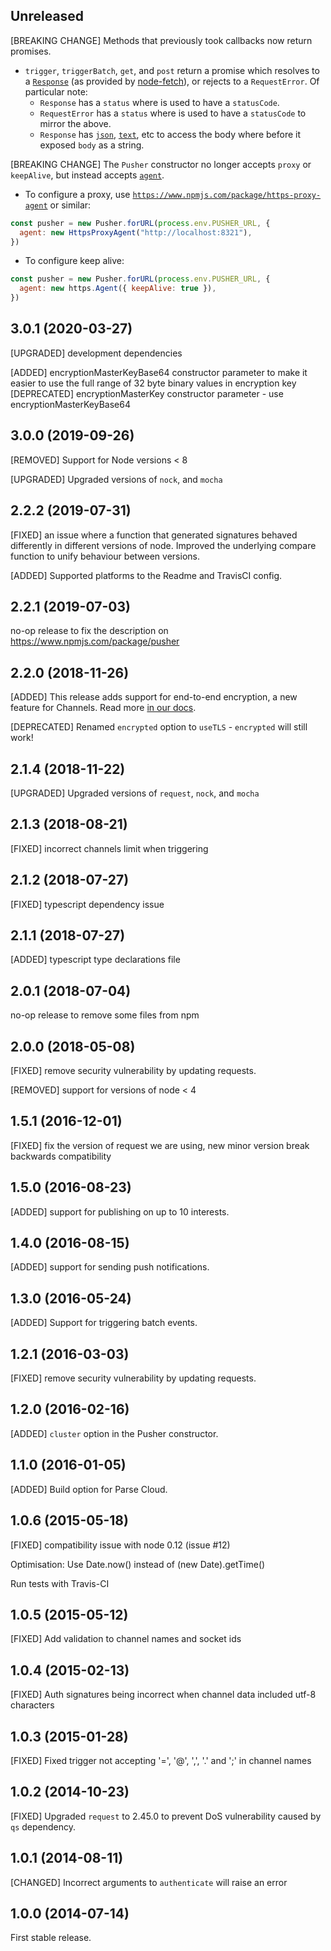 ## Unreleased

[BREAKING CHANGE] Methods that previously took callbacks now return promises.

- `trigger`, `triggerBatch`, `get`, and `post` return a promise which resolves
  to a [`Response`](https://github.com/node-fetch/node-fetch#class-response) (as provided by [node-fetch](https://github.com/node-fetch/node-fetch)),
  or rejects to a `RequestError`. Of particular note:
    - `Response` has a `status` where is used to have a `statusCode`.
    - `RequestError` has a `status` where is used to have a `statusCode` to
      mirror the above.
    - `Response` has
      [`json`](https://github.com/node-fetch/node-fetch#bodyjson),
      [`text`](https://github.com/node-fetch/node-fetch#bodytext), etc to
      access the body where before it exposed `body` as a string.

[BREAKING CHANGE] The `Pusher` constructor no longer accepts `proxy` or `keepAlive`, but instead accepts [`agent`](https://nodejs.org/api/https.html#https_class_https_agent).

- To configure a proxy, use [`https://www.npmjs.com/package/https-proxy-agent`](https://www.npmjs.com/package/https-proxy-agent) or similar:

```js
const pusher = new Pusher.forURL(process.env.PUSHER_URL, {
  agent: new HttpsProxyAgent("http://localhost:8321"),
})
```

- To configure keep alive:

```js
const pusher = new Pusher.forURL(process.env.PUSHER_URL, {
  agent: new https.Agent({ keepAlive: true }),
})
```

## 3.0.1 (2020-03-27)

[UPGRADED] development dependencies

[ADDED] encryptionMasterKeyBase64 constructor parameter to make it easier to use the full range of 32 byte binary values in encryption key
[DEPRECATED] encryptionMasterKey constructor parameter - use encryptionMasterKeyBase64

## 3.0.0 (2019-09-26)

[REMOVED] Support for Node versions < 8

[UPGRADED] Upgraded versions of `nock`, and `mocha`

## 2.2.2 (2019-07-31)

[FIXED] an issue where a function that generated signatures behaved differently in different versions of node. Improved the underlying compare function to unify behaviour between versions.

[ADDED] Supported platforms to the Readme and TravisCI config.

## 2.2.1 (2019-07-03)

no-op release to fix the description on https://www.npmjs.com/package/pusher

## 2.2.0 (2018-11-26)

[ADDED] This release adds support for end-to-end encryption, a new feature for Channels. Read more [in our docs](https://pusher.com/docs/client_api_guide/client_encrypted_channels).

[DEPRECATED] Renamed `encrypted` option to `useTLS` - `encrypted` will still work!

## 2.1.4 (2018-11-22)

[UPGRADED] Upgraded versions of `request`, `nock`, and `mocha`

## 2.1.3 (2018-08-21)

[FIXED] incorrect channels limit when triggering

## 2.1.2 (2018-07-27)

[FIXED] typescript dependency issue

## 2.1.1 (2018-07-27)

[ADDED] typescript type declarations file

## 2.0.1 (2018-07-04)

no-op release to remove some files from npm

## 2.0.0 (2018-05-08)

[FIXED] remove security vulnerability by updating requests.

[REMOVED] support for versions of node < 4

## 1.5.1 (2016-12-01)

[FIXED] fix the version of request we are using, new minor version break backwards compatibility

## 1.5.0 (2016-08-23)

[ADDED] support for publishing on up to 10 interests.

## 1.4.0 (2016-08-15)

[ADDED] support for sending push notifications.

## 1.3.0 (2016-05-24)

[ADDED] Support for triggering batch events.

## 1.2.1 (2016-03-03)

[FIXED] remove security vulnerability by updating requests.

## 1.2.0 (2016-02-16)

[ADDED] `cluster` option in the Pusher constructor.

## 1.1.0 (2016-01-05)

[ADDED] Build option for Parse Cloud.

## 1.0.6 (2015-05-18)

[FIXED] compatibility issue with node 0.12 (issue #12)

Optimisation: Use Date.now() instead of (new Date).getTime()

Run tests with Travis-CI

## 1.0.5 (2015-05-12)

[FIXED] Add validation to channel names and socket ids

## 1.0.4 (2015-02-13)

[FIXED] Auth signatures being incorrect when channel data included utf-8 characters

## 1.0.3 (2015-01-28)

[FIXED] Fixed trigger not accepting '=', '@', ',', '.' and ';' in channel names

## 1.0.2 (2014-10-23)

[FIXED] Upgraded `request` to 2.45.0 to prevent DoS vulnerability caused by `qs` dependency.

## 1.0.1 (2014-08-11)

[CHANGED] Incorrect arguments to `authenticate` will raise an error

## 1.0.0 (2014-07-14)

First stable release.
